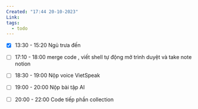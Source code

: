 ```yaml
---
Created: "17:44 20-10-2023"
Link: 
tags:
  - todo
---
```


- [x] 13:30 - 15:20 Ngủ trưa đến
- [ ] 17:10 - 18:00 merge code , viết shell tự động mở trình duyệt và take note notion
- [ ] 18:30 - 19:00 Nộp voice VietSpeak
- [ ] 19:00 - 20:00 Nộp bài tập AI
- [ ] 20:00 - 22:00 Code tiếp phần collection



